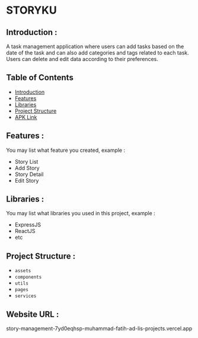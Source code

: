 # STORYKU

## <a name="introduction"></a> Introduction :
A task management application where users can add tasks based on the date of the task and can also add categories and tags related to each task. Users can delete and edit data according to their preferences.



## Table of Contents

- [Introduction](#introduction)
- [Features](#features)
- [Libraries](#libraries)
- [Project Structure](#project-structures)
- [APK Link](#apk-link)

## <a name="features"></a> Features :
You may list what feature you created, example :
- Story List
- Add Story
- Story Detail
- Edit Story


## <a name="libraries"></a> Libraries :
You may list what libraries you used in this project, example :
- ExpressJS
- ReactJS
- etc

## <a name="project-structures"></a> Project Structure :
* `assets`
* `components`
* `utils`
* `pages`
* `services`

## <a name="apk-link"></a> Website URL :
story-management-7yd0eqhsp-muhammad-fatih-ad-lis-projects.vercel.app
